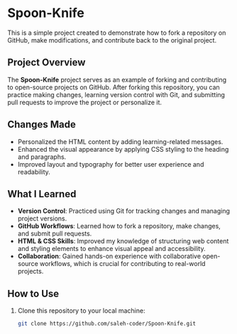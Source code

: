 # Spoon-Knife

This is a simple project created to demonstrate how to fork a repository on GitHub, make modifications, and contribute back to the original project.

## Project Overview

The **Spoon-Knife** project serves as an example of forking and contributing to open-source projects on GitHub. After forking this repository, you can practice making changes, learning version control with Git, and submitting pull requests to improve the project or personalize it.

## Changes Made

- Personalized the HTML content by adding learning-related messages.
- Enhanced the visual appearance by applying CSS styling to the heading and paragraphs.
- Improved layout and typography for better user experience and readability.

## What I Learned

- **Version Control**: Practiced using Git for tracking changes and managing project versions.
- **GitHub Workflows**: Learned how to fork a repository, make changes, and submit pull requests.
- **HTML & CSS Skills**: Improved my knowledge of structuring web content and styling elements to enhance visual appeal and accessibility.
- **Collaboration**: Gained hands-on experience with collaborative open-source workflows, which is crucial for contributing to real-world projects.

## How to Use

1. Clone this repository to your local machine:
   ```bash
   git clone https://github.com/saleh-coder/Spoon-Knife.git
   ```
